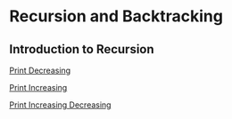 # Recursion and Backtracking

## Introduction to Recursion

[Print Decreasing](https://thatbeautifuldream.github.io/pepcoding-dsa/lecture-021/print-decreasing.html)

[Print Increasing](https://thatbeautifuldream.github.io/pepcoding-dsa/lecture-021/print-increasing.html)

[Print Increasing Decreasing](https://thatbeautifuldream.github.io/pepcoding-dsa/lecture-021/print-increasing-decreasing.html)